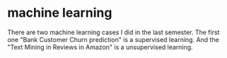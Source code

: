 # machine learning 
There are two machine learning cases I did in the last semester. The first one "Bank Customer Churn prediction" is a supervised learning. And the "Text Mining in Reviews in Amazon" is a unsupervised learning. 
